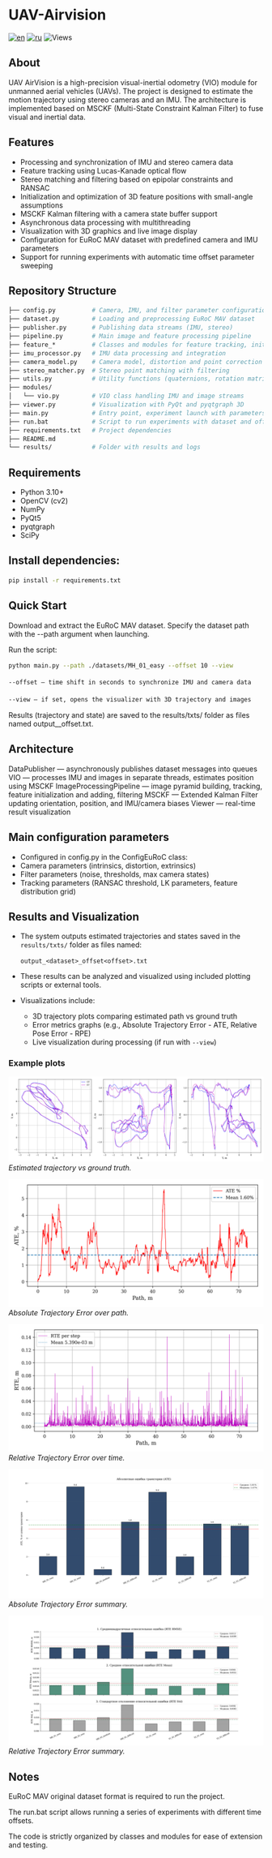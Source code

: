 # UAV-Airvision

[![en](https://img.shields.io/badge/lang-en-red.svg)](https://github.com/BUBLET/uav-airvision/blob/master/README.md)
[![ru](https://img.shields.io/badge/lang-ru-blue?style=flat&logoColor=blue)](https://github.com/BUBLET/uav-airvision/blob/master/README-ru.md)
![Views](https://visitor-badge.laobi.icu/badge?page_id=https://github.com/BUBLET/uav-airvision/blob/master/README.md)


## About
UAV AirVision is a high-precision visual-inertial odometry (VIO) module for unmanned aerial vehicles (UAVs).
The project is designed to estimate the motion trajectory using stereo cameras and an IMU.
The architecture is implemented based on MSCKF (Multi-State Constraint Kalman Filter) to fuse visual and inertial data.

## Features
- Processing and synchronization of IMU and stereo camera data
- Feature tracking using Lucas-Kanade optical flow
- Stereo matching and filtering based on epipolar constraints and RANSAC
- Initialization and optimization of 3D feature positions with small-angle assumptions
- MSCKF Kalman filtering with a camera state buffer support
- Asynchronous data processing with multithreading
- Visualization with 3D graphics and live image display
- Configuration for EuRoC MAV dataset with predefined camera and IMU parameters
- Support for running experiments with automatic time offset parameter sweeping

## Repository Structure
```graphql
├── config.py          # Camera, IMU, and filter parameter configurations
├── dataset.py         # Loading and preprocessing EuRoC MAV dataset
├── publisher.py       # Publishing data streams (IMU, stereo)
├── pipeline.py        # Main image and feature processing pipeline
├── feature_*          # Classes and modules for feature tracking, initialization, adding, pruning, publishing
├── imu_processor.py   # IMU data processing and integration
├── camera_model.py    # Camera model, distortion and point correction
├── stereo_matcher.py  # Stereo point matching with filtering
├── utils.py           # Utility functions (quaternions, rotation matrices, etc.)
├── modules/
│   └── vio.py         # VIO class handling IMU and image streams
├── viewer.py          # Visualization with PyQt and pyqtgraph 3D
├── main.py            # Entry point, experiment launch with parameters
├── run.bat            # Script to run experiments with dataset and offset sweeping
├── requirements.txt   # Project dependencies
├── README.md          
└── results/           # Folder with results and logs
```
## Requirements
- Python 3.10+
- OpenCV (cv2)
- NumPy
- PyQt5
- pyqtgraph
- SciPy

## Install dependencies:

```bash
pip install -r requirements.txt
```

## Quick Start

Download and extract the EuRoC MAV dataset.
Specify the dataset path with the --path argument when launching.

Run the script:

```bash
python main.py --path ./datasets/MH_01_easy --offset 10 --view

--offset — time shift in seconds to synchronize IMU and camera data

--view — if set, opens the visualizer with 3D trajectory and images
```

Results (trajectory and state) are saved to the results/txts/ folder as files named output_<dataset>_offset<offset>.txt.

## Architecture

DataPublisher — asynchronously publishes dataset messages into queues
VIO — processes IMU and images in separate threads, estimates position using MSCKF
ImageProcessingPipeline — image pyramid building, tracking, feature initialization and adding, filtering
MSCKF — Extended Kalman Filter updating orientation, position, and IMU/camera biases
Viewer — real-time result visualization

## Main configuration parameters

- Configured in config.py in the ConfigEuRoC class:
- Camera parameters (intrinsics, distortion, extrinsics)
- Filter parameters (noise, thresholds, max camera states)
- Tracking parameters (RANSAC threshold, LK parameters, feature distribution grid)

## Results and Visualization

- The system outputs estimated trajectories and states saved in the `results/txts/` folder as files named:
  
  `output_<dataset>_offset<offset>.txt`

- These results can be analyzed and visualized using included plotting scripts or external tools.

- Visualizations include:
  - 3D trajectory plots comparing estimated path vs ground truth
  - Error metrics graphs (e.g., Absolute Trajectory Error - ATE, Relative Pose Error - RPE)
  - Live visualization during processing (if run with `--view`)

### Example plots

![3D Trajectory](results/MH_01_easy/trajectories.png)  
*Estimated trajectory vs ground truth.*

![ATE Graph](results/MH_01_easy/ate_vs_path.png)  
*Absolute Trajectory Error over path.*

![RTE Graph](results/MH_01_easy/rte_vs_path.png)
*Relative Trajectory Error over time.*

![ATE Summary Graph](results/ate_summary.png)
*Absolute Trajectory Error summary.*

![RTE Summary Graph](results/rte_summary.png)
*Relative Trajectory Error summary.*


## Notes
EuRoC MAV original dataset format is required to run the project.

The run.bat script allows running a series of experiments with different time offsets.

The code is strictly organized by classes and modules for ease of extension and testing.

